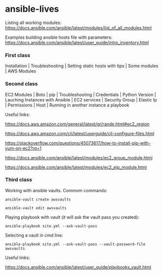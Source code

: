 # ansible-lives

Listing all working modules: https://docs.ansible.com/ansible/latest/modules/list_of_all_modules.html

Examples building ansible hosts file with parameters: https://docs.ansible.com/ansible/latest/user_guide/intro_inventory.html

### First class

Installation | Troubleshooting | Setting static hosts with tips | Some modules | AWS Modules

### Second class

EC2 Modules | Boto | pip | Troubleshooting | Credentials | Python Version | Lauching Instances with Ansible | EC2 services | Security Group | Elastic Ip | Permissions | Host | Running in another instance a playbook 

Useful links: 

https://docs.aws.amazon.com/general/latest/gr/rande.html#ec2_region

https://docs.aws.amazon.com/cli/latest/userguide/cli-configure-files.html

https://stackoverflow.com/questions/45073617/how-to-install-pip-with-yum-on-ec2?rq=1

https://docs.ansible.com/ansible/latest/modules/ec2_group_module.html

https://docs.ansible.com/ansible/latest/modules/ec2_eip_module.html

### Third class

Working with ansible vaults. Commom commands:

`ansible-vault create awsvaults`

`ansible-vault edit awsvaults`

Playing playbook with vault (it will ask the vault pass you created):

`ansible-playbook site.yml --ask-vault-pass`

Selecting a vault in cmd line:

`ansible-playbook site.yml --ask-vault-pass --vault-password-file awsvaults`

Useful links:

https://docs.ansible.com/ansible/latest/user_guide/playbooks_vault.html








